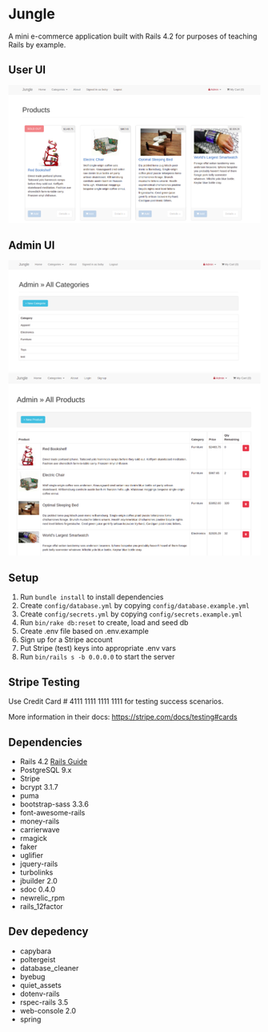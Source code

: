 # Jungle

A mini e-commerce application built with Rails 4.2 for purposes of teaching Rails by example.

## User UI

![screenshot description](/public/images/jungle1.png)

## Admin UI

![screenshot description](/public/images/jungle2.png)
![screenshot description](/public/images/jungle3.png)

## Setup

1. Run `bundle install` to install dependencies
2. Create `config/database.yml` by copying `config/database.example.yml`
3. Create `config/secrets.yml` by copying `config/secrets.example.yml`
4. Run `bin/rake db:reset` to create, load and seed db
5. Create .env file based on .env.example
6. Sign up for a Stripe account
7. Put Stripe (test) keys into appropriate .env vars
8. Run `bin/rails s -b 0.0.0.0` to start the server

## Stripe Testing

Use Credit Card # 4111 1111 1111 1111 for testing success scenarios.

More information in their docs: <https://stripe.com/docs/testing#cards>

## Dependencies

- Rails 4.2 [Rails Guide](http://guides.rubyonrails.org/v4.2/)
- PostgreSQL 9.x
- Stripe
- bcrypt 3.1.7
- puma
- bootstrap-sass 3.3.6
- font-awesome-rails
- money-rails
- carrierwave
- rmagick
- faker
- uglifier
- jquery-rails
- turbolinks
- jbuilder 2.0
- sdoc 0.4.0
- newrelic_rpm
- rails_12factor

## Dev depedency

- capybara
- poltergeist
- database_cleaner
- byebug
- quiet_assets
- dotenv-rails
- rspec-rails 3.5
- web-console 2.0
- spring
